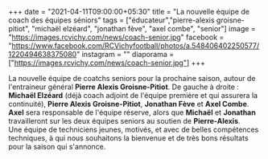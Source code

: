 +++
date = "2021-04-11T09:00:00+05:30"
title = "La nouvelle équipe de coach des équipes séniors"
tags = ["éducateur","pierre-alexis groisne-pitiot", "michaël elzéard", "jonathan fève", "axel combe", "senior"]
image = "https://images.rcvichy.com/news/coach-senior.jpg"
facebook = "https://www.facebook.com/RCVichyfootball/photos/a.548406402250577/1220494638375080"
instagram = ""
diaporama = ["https://images.rcvichy.com/news/coach-senior.jpg"]
+++

La nouvelle équipe de coatchs seniors pour la prochaine saison, autour de l'entraineur général **Pierre Alexis Groisne-Pitiot**.
De gauche à droite : **Michaël Elzéard** (déjà coach adjoint de l'équipe première et qui assurera la continuité), **Pierre Alexis Groisne-Pitiot**, **Jonathan Fève** et **Axel Combe**.  
**Axel** sera responsable de l'équipe réserve, alors que **Michaël** et **Jonathan** travailleront sur les deux équipes seniors au soutien de **Pierre-Alexis**.  
Une équipe de techniciens jeunes, motivés, et avec de belles compétences techniques, à qui nous souhaitons la bienvenue et de très bons résultats pour la saison qui s'annonce.
